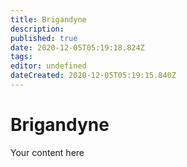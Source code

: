 ```yaml
---
title: Brigandyne
description: 
published: true
date: 2020-12-05T05:19:18.824Z
tags: 
editor: undefined
dateCreated: 2020-12-05T05:19:15.840Z
---
```


# Brigandyne
Your content here